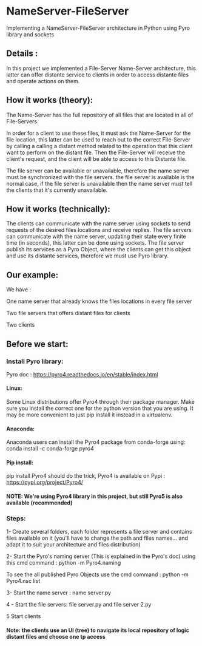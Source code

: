 # NameServer-FileServer
Implementing a NameServer-FileServer architecture in Python using Pyro library and sockets 

## Details :

In this project we implemented a File-Server Name-Server architecture, this latter can offer distante service to clients in order to access distante files and operate actions on them.

## How it works (theory):

The Name-Server has the full repository of all files that are located in all of File-Servers.

In order for a client to use these files, it must ask the Name-Server for the file location, this latter can be used to reach out to the correct File-Server by calling a calling a distant method related to the operation that this client want to perform on the distant file. Then the File-Server will receive the client's request, and the client will be able to access to this Distante file.

The file server can be available or unavailable, therefore the name server must be synchronized with the file servers. the file server is available is the normal case, if the file server is unavailable then the name server must tell the clients that it's currently unavailable.

## How it works (technically):

The clients can communicate with the name server using sockets to send requests of the desired files locations and receive replies. 
The file servers can communicate with the name server, updating their state every finite time (in seconds), this latter can be done using sockets.
The file server publish its services as a Pyro Object, where the clients can get this object and use its distante services, therefore we must use Pyro library.

## Our example:
We have :

One name server that already knows the files locations in every file server

Two file servers that offers distant files for clients

Two clients 

## Before we start:
### Install Pyro library:
Pyro doc : https://pyro4.readthedocs.io/en/stable/index.html
#### Linux:
Some Linux distributions offer Pyro4 through their package manager. Make sure you install the correct one for the python version that you are using. It may be more convenient to just pip install it instead in a virtualenv.
#### Anaconda:
Anaconda users can install the Pyro4 package from conda-forge using: conda install -c conda-forge pyro4
#### Pip install:
pip install Pyro4 should do the trick, Pyro4 is available on Pypi : https://pypi.org/project/Pyro4/

#### NOTE: We're using Pyro4 library in this project, but still Pyro5 is also available (recommended)

### Steps:
1- Create several folders, each folder represents a file server and contains files available on it (you'll have to change the path and files names... and adapt it to suit your architecture and files distribution)

2- Start the Pyro's naming server (This is explained in the Pyro's doc) using this cmd command : python -m Pyro4.naming 

  To see the all published Pyro Objects use the cmd command : python -m Pyro4.nsc list
  
3- Start the name server : name server.py

4 - Start the file servers: file server.py and file server 2.py

5 Start clients
 
#### Note: the clients use an UI (tree) to navigate its local repository of logic distant files and choose one tp access



